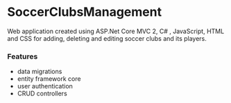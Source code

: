 # SoccerClubsManagement
Web application created using ASP.Net Core MVC 2, C# , JavaScript, HTML and CSS for adding, deleting and editing soccer clubs and its players.

### Features 

  * data migrations 
  * entity framework core  
  * user authentication
  * CRUD controllers



